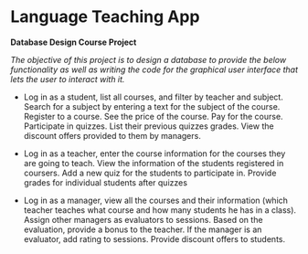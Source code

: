 # Language Teaching App 
**Database Design Course Project**

*The objective of this project is to design a database to provide the below functionality as well as writing the code for the graphical user interface that lets the user to interact with it.*


* Log in as a student, list all courses, and filter by teacher and subject. Search for a subject by entering a text for the subject of the course. Register to a course. See the price of the course. Pay for the course. Participate in quizzes. List their previous quizzes grades. View the discount offers provided to them by managers.

* Log in as a teacher, enter the course information for the courses they are going to teach. View the information of the students registered in coursers. Add a new quiz for the students to participate in. Provide grades for individual students after quizzes

* Log in as a manager, view all the courses and their information (which teacher teaches what course and how many students he has in a class). Assign other managers as evaluators to sessions. Based on the evaluation, provide a bonus to the teacher. If the manager is an evaluator, add rating to sessions. Provide discount offers to students. 





